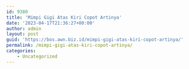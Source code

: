 ```yaml
---
id: 9380
title: 'Mimpi Gigi Atas Kiri Copot Artinya'
date: '2023-04-17T21:36:27+00:00'
author: admin
layout: post
guid: 'https://bos.awn.biz.id/mimpi-gigi-atas-kiri-copot-artinya/'
permalink: /mimpi-gigi-atas-kiri-copot-artinya/
categories:
    - Uncategorized
---
```


